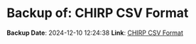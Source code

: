 # Backup of: CHIRP CSV Format

**Backup Date**: 2024-12-10 12:24:38
**Link**: [CHIRP CSV Format](https://przemienniki.net/export/chirp.csv?band=2m,70cm&country=pl&onlyworking=true)

